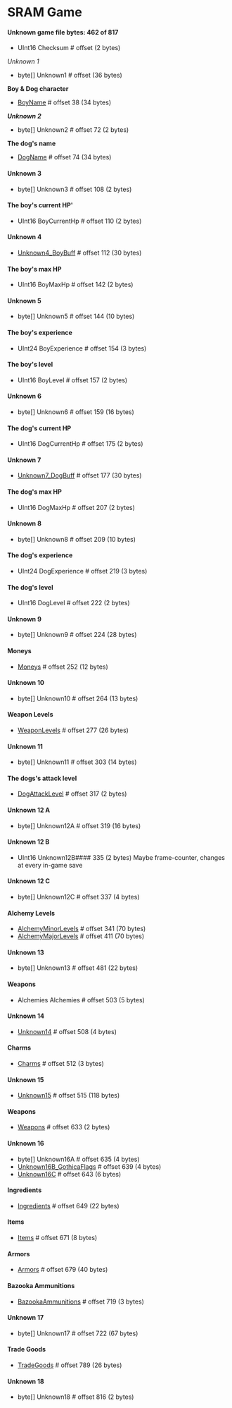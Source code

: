 ﻿# SRAM Game

#### Unknown game file bytes: 462 of 817
* UInt16 Checksum # offset (2 bytes)

*Unknown 1*
* byte[] Unknown1 # offset (36 bytes)

**Boy & Dog character**
* [BoyName](CharacterName.md) # offset 38 (34 bytes) 

***Unknown 2***
* byte[] Unknown2 # offset 72 (2 bytes)

****The dog's name****
* [DogName](CharacterName.md) # offset 74 (34 bytes) 

#### Unknown 3
* byte[] Unknown3 # offset 108 (2 bytes)

#### The boy's current HP'
* UInt16 BoyCurrentHp # offset 110 (2 bytes)

#### Unknown 4
* [Unknown4_BoyBuff](CharacterBuff.md) # offset 112 (30 bytes)

#### The boy's max HP
* UInt16 BoyMaxHp # offset 142 (2 bytes)

#### Unknown 5
* byte[] Unknown5 # offset 144 (10 bytes)

#### The boy's experience
* UInt24 BoyExperience # offset 154 (3 bytes)

#### The boy's level
* UInt16 BoyLevel # offset 157 (2 bytes)

#### Unknown 6
* byte[] Unknown6 # offset 159 (16 bytes)

#### The dog's current HP
* UInt16 DogCurrentHp # offset 175 (2 bytes)

#### Unknown 7
* [Unknown7_DogBuff](CharacterBuff.md) # offset 177 (30 bytes)

#### The dog's max HP
* UInt16 DogMaxHp # offset 207 (2 bytes)

#### Unknown 8
* byte[] Unknown8 # offset 209 (10 bytes)

#### The dog's experience
* UInt24 DogExperience # offset 219 (3 bytes)

#### The dog's level
* UInt16 DogLevel # offset 222 (2 bytes)

#### Unknown 9
* byte[] Unknown9 # offset 224 (28 bytes)

#### Moneys
* [Moneys](Moneys.md) # offset 252 (12 bytes)

#### Unknown 10
* byte[] Unknown10 # offset 264 (13 bytes)

#### Weapon Levels
* [WeaponLevels](WeaponLevels.md) # offset 277 (26 bytes)

#### Unknown 11
* byte[] Unknown11 # offset 303 (14 bytes)

#### The dogs's attack level
* [DogAttackLevel](WeaponLevel.md) # offset 317 (2 bytes)

#### Unknown 12 A
* byte[] Unknown12A # offset 319 (16 bytes)

#### Unknown 12 B
* UInt16 Unknown12B#### 335 (2 bytes) Maybe frame-counter, changes at every in-game save

#### Unknown 12 C
* byte[] Unknown12C # offset 337 (4 bytes)

#### Alchemy Levels
* [AlchemyMinorLevels](AlchemyLevels.md) # offset 341 (70 bytes)
* [AlchemyMajorLevels](AlchemyLevels.md) # offset 411 (70 bytes)

#### Unknown 13
* byte[] Unknown13 # offset 481 (22 bytes)

#### Weapons
* Alchemies Alchemies # offset 503 (5 bytes)

#### Unknown 14
* [Unknown14](Enums/Unknown14_AntiquaFlags.md) # offset 508 (4 bytes) 

#### Charms
* [Charms](Charms.md) # offset 512 (3 bytes)

#### Unknown 15
* [Unknown15](Unknown15.md) # offset 515 (118 bytes)

#### Weapons
* [Weapons](Weapons.md) # offset 633 (2 bytes)

#### Unknown 16
* byte[] Unknown16A # offset 635 (4 bytes) 
* [Unknown16B_GothicaFlags](Enums/Unknown16_GothicaFlags.md) # offset 639 (4 bytes)
* [Unknown16C](Unknown16C.md) # offset 643 (6 bytes) 

#### Ingredients
* [Ingredients](Ingredients.md) # offset 649 (22 bytes)

#### Items
* [Items](Items.md) # offset 671 (8 bytes)

#### Armors
* [Armors](Armors.md) # offset 679 (40 bytes)

#### Bazooka Ammunitions
* [BazookaAmmunitions](BazookaAmmunitions.md) # offset 719 (3 bytes)

#### Unknown 17
* byte[] Unknown17 # offset 722 (67 bytes)

#### Trade Goods
* [TradeGoods](TradeGoods.md) # offset 789 (26 bytes)

#### Unknown 18
* byte[] Unknown18 # offset 816 (2 bytes)

